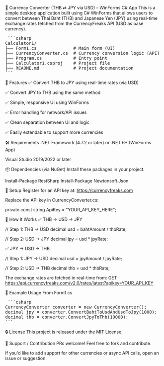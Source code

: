💱 Currency Converter (THB ⇄ JPY via USD) – WinForms C# App
This is a simple desktop application built using C# WinForms that allows users to convert between Thai Baht (THB) and Japanese Yen (JPY) using real-time exchange rates fetched from the CurrencyFreaks API (USD as base currency).
<pre> ```csharp
Calculator1/
├── Form1.cs              # Main form (UI)
├── CurrencyConverter.cs  # Currency conversion logic (API)
├── Program.cs            # Entry point
├── Calculator1.csproj    # Project file
├── README.md             # Project documentation
``` </pre>

🚀 Features
✅ Convert THB to JPY using real-time rates (via USD)

✅ Convert JPY to THB using the same method

✅ Simple, responsive UI using WinForms

✅ Error handling for network/API issues

✅ Clean separation between UI and logic

✅ Easily extendable to support more currencies

🛠️ Requirements
.NET Framework (4.7.2 or later) or .NET 6+ (WinForms App)

Visual Studio 2019/2022 or later

📦 Dependencies (via NuGet)
Install these packages in your project:

Install-Package RestSharp
Install-Package Newtonsoft.Json

🔑 Setup
Register for an API key at: https://currencyfreaks.com

Replace the API key in CurrencyConverter.cs:

private const string ApiKey = "YOUR_API_KEY_HERE";

🧠 How It Works
✅ THB → USD → JPY

// Step 1: THB → USD
decimal usd = bahtAmount / thbRate;

// Step 2: USD → JPY
decimal jpy = usd * jpyRate;

✅ JPY → USD → THB

// Step 1: JPY → USD
decimal usd = jpyAmount / jpyRate;

// Step 2: USD → THB
decimal thb = usd * thbRate;

The exchange rates are fetched in real-time from:
GET https://api.currencyfreaks.com/v2.0/rates/latest?apikey=YOUR_API_KEY

🧪 Example Usage
From Form1.cs
<pre> ```csharp
CurrencyConverter converter = new CurrencyConverter();
decimal jpy = converter.ConvertBahtToUsdAndUsdToJpy(1000);   // THB to JPY
decimal thb = converter.ConvertJpyToThb(10000);               // JPY to THB
``` </pre>
🔒 License
This project is released under the MIT License.

🙋 Support / Contribution
PRs welcome! Feel free to fork and contribute.

If you'd like to add support for other currencies or async API calls, open an issue or suggestion.
